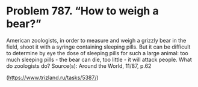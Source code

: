 # Problem 787. “How to weigh a bear?”

American zoologists, in order to measure and weigh a grizzly bear in the field, shoot it with a syringe containing sleeping pills. But it can be difficult to determine by eye the dose of sleeping pills for such a large animal: too much sleeping pills - the bear can die, too little - it will attack people. What do zoologists do? Source(s): Around the World, 11/87, p.62

(https://www.trizland.ru/tasks/5387/)